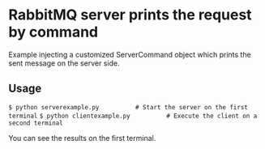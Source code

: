 # RabbitMQ server prints the request by command #

Example injecting a customized ServerCommand object which prints the sent
message on the server side.

## Usage ##

`$ python serverexample.py          # Start the server on the first terminal`
`$ python clientexample.py          # Execute the client on a second terminal`

You can see the results on the first terminal.
